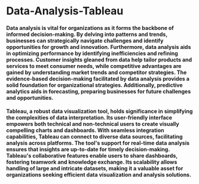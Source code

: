 # Data-Analysis-Tableau

#### Data analysis is vital for organizations as it forms the backbone of informed decision-making. By delving into patterns and trends, businesses can strategically navigate challenges and identify opportunities for growth and innovation. Furthermore, data analysis aids in optimizing performance by identifying inefficiencies and refining processes. Customer insights gleaned from data help tailor products and services to meet consumer needs, while competitive advantages are gained by understanding market trends and competitor strategies. The evidence-based decision-making facilitated by data analysis provides a solid foundation for organizational strategies. Additionally, predictive analytics aids in forecasting, preparing businesses for future challenges and opportunities.

#### Tableau, a robust data visualization tool, holds significance in simplifying the complexities of data interpretation. Its user-friendly interface empowers both technical and non-technical users to create visually compelling charts and dashboards. With seamless integration capabilities, Tableau can connect to diverse data sources, facilitating analysis across platforms. The tool's support for real-time data analysis ensures that insights are up-to-date for timely decision-making. Tableau's collaborative features enable users to share dashboards, fostering teamwork and knowledge exchange. Its scalability allows handling of large and intricate datasets, making it a valuable asset for organizations seeking efficient data visualization and analysis solutions.
